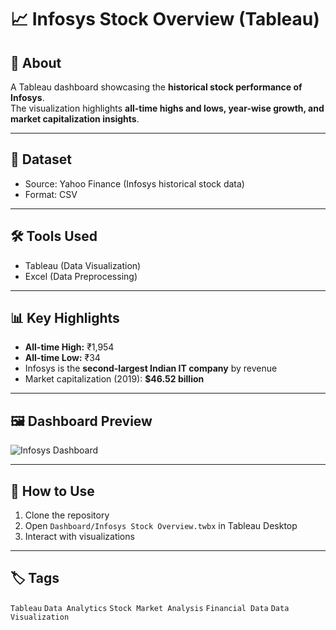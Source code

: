 # 📈 Infosys Stock Overview (Tableau)

## 📌 About
A Tableau dashboard showcasing the **historical stock performance of Infosys**.  
The visualization highlights **all-time highs and lows, year-wise growth, and market capitalization insights**.

---

## 📂 Dataset
- Source: Yahoo Finance (Infosys historical stock data)  
- Format: CSV  

---

## 🛠 Tools Used
- Tableau (Data Visualization)  
- Excel (Data Preprocessing)  

---

## 📊 Key Highlights
- **All-time High:** ₹1,954  
- **All-time Low:** ₹34  
- Infosys is the **second-largest Indian IT company** by revenue  
- Market capitalization (2019): **$46.52 billion**  

---

## 🖼 Dashboard Preview
![Infosys Dashboard](../Images/InfosysStockOverview.png)

---

## 🚀 How to Use
1. Clone the repository  
2. Open `Dashboard/Infosys Stock Overview.twbx` in Tableau Desktop  
3. Interact with visualizations  

---

## 🏷 Tags
`Tableau` `Data Analytics` `Stock Market Analysis` `Financial Data` `Data Visualization`
